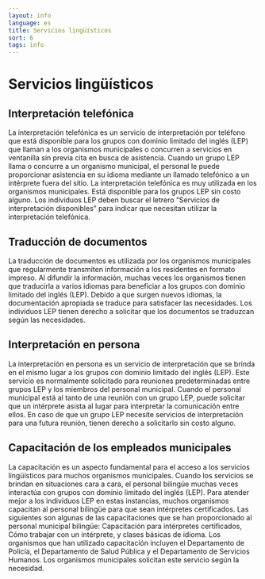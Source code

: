 ```yaml
---
layout: info
language: es
title: Servicios lingüísticos
sort: 6
tags: info
---
```

Servicios lingüísticos
=================

Interpretación telefónica
-------------------------
La interpretación telefónica es un servicio de interpretación por teléfono que está disponible para los grupos con dominio limitado del inglés (LEP) que llaman a los organismos municipales o concurren a servicios en ventanilla sin previa cita en busca de asistencia. Cuando un grupo LEP llama o concurre a un organismo municipal, el personal le puede proporcionar asistencia en su idioma mediante un llamado telefónico a un intérprete fuera del sitio. La interpretación telefónica es muy utilizada en los organismos municipales. Está disponible para los grupos LEP sin costo alguno. Los individuos LEP deben buscar el letrero “Servicios de interpretación disponibles” para indicar que necesitan utilizar la interpretación telefónica.

Traducción de documentos
--------------------
La traducción de documentos es utilizada por los organismos municipales que regularmente transmiten información a los residentes en formato impreso. Al difundir la información, muchas veces los organismos tienen que traducirla a varios idiomas para beneficiar a los grupos con dominio limitado del inglés (LEP). Debido a que surgen nuevos idiomas, la documentación apropiada se traduce para satisfacer las necesidades. Los individuos LEP tienen derecho a solicitar que los documentos se traduzcan según las necesidades.

Interpretación en persona
------------------------
La interpretación en persona es un servicio de interpretación que se brinda en el mismo lugar a los grupos con dominio limitado del inglés (LEP). Este servicio es normalmente solicitado para reuniones predeterminadas entre grupos LEP y los miembros del personal municipal. Cuando el personal municipal está al tanto de una reunión con un grupo LEP, puede solicitar que un intérprete asista al lugar para interpretar la comunicación entre ellos. En caso de que un grupo LEP necesite servicios de interpretación para una futura reunión, tienen derecho a solicitarlo sin costo alguno.

Capacitación de los empleados municipales 
--------------------------
La capacitación es un aspecto fundamental para el acceso a los servicios lingüísticos para muchos organismos municipales. Cuando los servicios se brindan en situaciones cara a cara, el personal bilingüe muchas veces interactúa con grupos con dominio limitado del inglés (LEP). Para atender mejor a los individuos LEP en estas instancias, muchos organismos capacitan al personal bilingüe para que sean intérpretes certificados. Las siguientes son algunas de las capacitaciones que se han proporcionado al personal municipal bilingüe: Capacitación para intérpretes certificados, Cómo trabajar con un intérprete, y clases básicas de idioma. Los organismos que han utilizado capacitación incluyen el Departamento de Policía, el Departamento de Salud Pública y el Departamento de Servicios Humanos. Los organismos municipales solicitan este servicio según la necesidad.
